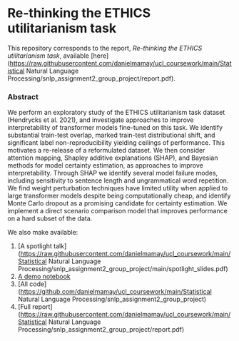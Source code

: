 # Re-thinking the ETHICS utilitarianism task

This repository corresponds to the report, *Re-thinking the ETHICS utilitarianism task*, available [here](https://raw.githubusercontent.com/danielmamay/ucl_coursework/main/Statistical Natural Language Processing/snlp_assignment2_group_project/report.pdf).

### Abstract
We perform an exploratory study of the ETHICS utilitarianism task dataset (Hendrycks et al. 2021), and investigate approaches to improve interpretability of transformer models fine-tuned on this task. We identify substantial train-test overlap, marked train-test distributional shift, and significant label non-reproducibility yielding ceilings of performance. This motivates a re-release of a reformulated dataset. We then consider attention mapping, Shapley additive explanations (SHAP), and Bayesian methods for model certainty estimation, as approaches to improve interpretability. Through SHAP we identify several model failure modes, including sensitivity to sentence length and ungrammatical word repetition. We find weight perturbation techniques have limited utility when applied to large transformer models despite being computationally cheap, and identify Monte Carlo dropout as a promising candidate for certainty estimation. We implement a direct scenario comparison model that improves performance on a hard subset of the data.

We also make available:
1. [A spotlight talk](https://raw.githubusercontent.com/danielmamay/ucl_coursework/main/Statistical Natural Language Processing/snlp_assignment2_group_project/main/spotlight_slides.pdf)
2. [A demo notebook](https://colab.research.google.com/drive/1xukWs4J3yZo5k36T_NmU2jQXZuqpTV9J?usp=sharing)
3. [All code](https://github.com/danielmamay/ucl_coursework/main/Statistical Natural Language Processing/snlp_assignment2_group_project)
4. [Full report](https://raw.githubusercontent.com/danielmamay/ucl_coursework/main/Statistical Natural Language Processing/snlp_assignment2_group_project/report.pdf)
